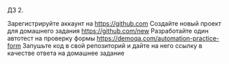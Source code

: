 ДЗ 2.

Зарегистрируйте аккаунт на https://github.com
Создайте новый проект для домашнего задания https://github.com/new
Разработайте один автотест на проверку формы https://demoqa.com/automation-practice-form
Запушьте код в свой репозиторий и дайте на него ссылку в качестве ответа на домашнее задание
